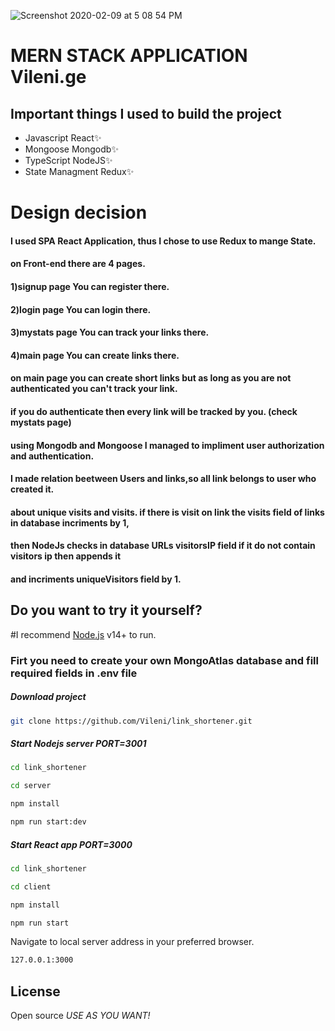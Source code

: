 ![Screenshot 2020-02-09 at 5 08 54 PM](https://res.cloudinary.com/vileni/image/upload/v1625945360/LinkShortener_wlf61h.png)


# MERN STACK APPLICATION Vileni.ge

## Important things I used to build the project
- Javascript React✨
- Mongoose Mongodb✨
- TypeScript NodeJS✨
- State Managment Redux✨


#  Design decision
  #### I used SPA React Application, thus I chose to use Redux to mange State.
  #### on Front-end there are 4 pages.
  #### 1)signup page You can register there.
  #### 2)login page You can login there.
  #### 3)mystats page You can track your links there.
  #### 4)main page You can create links there.
  
  #### on main page you can create short links but as long as you are not authenticated you can't track your link.
  #### if you do authenticate then every link will be tracked by you. (check mystats page)
  #### using Mongodb and Mongoose I managed to impliment user authorization and authentication.
  #### I made relation beetween Users and links,so all link belongs to user who created it.
  #### about unique visits and visits. if there is visit on link the visits field of links in database incriments by 1,
  #### then NodeJs checks in database URLs visitorsIP field if it do not contain visitors ip then appends it 
  #### and incriments uniqueVisitors field by 1.
  
  
  



## Do you want to try it yourself?

#I recommend [Node.js](https://nodejs.org/) v14+ to run.

### Firt you need to create your own MongoAtlas database and fill required fields in .env file


##### Download project
```sh
git clone https://github.com/Vileni/link_shortener.git
```
##### Start Nodejs server PORT=3001

```sh
cd link_shortener 
```
```sh
cd server 
```
```sh
npm install
```
```sh
npm run start:dev
```
##### Start React app PORT=3000
```sh
cd link_shortener 
```
```sh
cd client 
```
```sh
npm install
```
```sh
npm run start
```
Navigate to local server address in
your preferred browser.

```sh
127.0.0.1:3000
```

## License
Open source 
*USE AS YOU WANT!*
